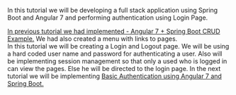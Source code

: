 In this tutorial we will be developing a full stack application using Spring Boot
and Angular 7 and performing authentication using Login Page.

<a href="https://www.javainuse.com/spring/ang7-crud">In previous tutorial we had implemented - 
	Angular 7 + Spring Boot CRUD Example.</a>
	We had also created a menu with links to pages.<br>
	 In this tutorial we will be creating a Login and Logout page. We will be using a hard coded user name and password for authenticating
	 a user.
	 Also will be implementing session management so that
	 only a used who is logged in can view the pages. Else he will be directed to the login page. In the next tutorial
	 we will be implementing <a href="https://www.javainuse.com/spring/ang7-basic">Basic Authentication using Angular 7 and Spring Boot.</a><br>
	
